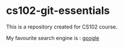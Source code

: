 # cs102-git-essentials
This is a repository created for CS102 course.

My favourite search engine is : [google](https://www.google.com)
